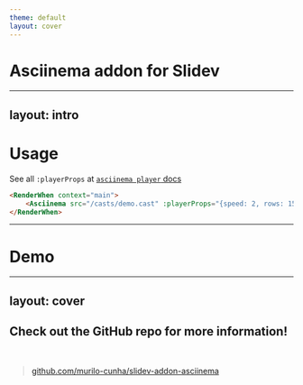 ```yaml
---
theme: default
layout: cover
---
```


# Asciinema addon for Slidev

---
layout: intro
---

# Usage

See all `:playerProps` at [`asciinema player` docs](https://github.com/asciinema/asciinema-player)

```md
<RenderWhen context="main">
    <Asciinema src="/casts/demo.cast" :playerProps="{speed: 2, rows: 15}"/>
</RenderWhen>
```

---

# Demo


<RenderWhen context="main">
    <Asciinema src="/casts/demo.cast" :playerProps="{speed: 2, rows: 16, terminalFontFamily: 'MesloLGS NF'}"/>
</RenderWhen>

---
layout: cover
---

## Check out the GitHub repo for more information!

<br/>

> [github.com/murilo-cunha/slidev-addon-asciinema](https://github.com/murilo-cunha/slidev-addon-asciinema)
